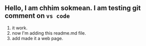 ## Hello, I am chhim sokmean. I am testing git comment on `vs code`
1. it work.
2. now I'm adding this readme.md file.
3. add made it a web page.